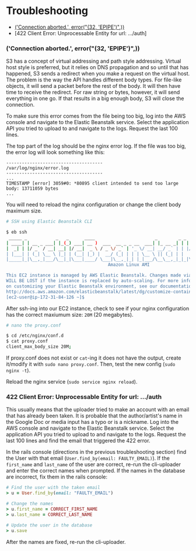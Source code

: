 # Troubleshooting

- [('Connection aborted.', error("(32, 'EPIPE')",))](#connection-aborted-error32-epipe)
- [422 Client Error: Unprocessable Entity for url: .../auth]

### ('Connection aborted.', error("(32, 'EPIPE')",))

S3 has a concept of virtual addressing and path style addressing. Virtual host style is preferred, but it relies on DNS propagation and so until that has happened, S3 sends a redirect when you make a request on the virtual host. The problem is the way the API handles different body types. For file-like objects, it will send a packet before the rest of the body. It will then have time to receive the redirect. For raw string or bytes, however, it will send everything in one go. If that results in a big enough body, S3 will close the connection.

To make sure this error comes from the file being too big, log into the AWS console and navigate to the Elastic Beanstalk service. Select the application API you tried to upload to and navigate to the logs. Request the last 100 lines.

The top part of the log should be the nginx error log. If the file was too big, the error log will look something like this:
```
-------------------------------------
/var/log/nginx/error.log
-------------------------------------
...
TIMESTAMP [error] 3059#0: *80895 client intended to send too large body: 13711059 bytes
...
```

You will need to reload the nginx configuration or change the client body maximum size.
```sh
# SSH using Elastic Beanstalk CLI

$ eb ssh
 _____ _           _   _      ____                       _        _ _
| ____| | __ _ ___| |_(_) ___| __ )  ___  __ _ _ __  ___| |_ __ _| | | __
|  _| | |/ _` / __| __| |/ __|  _ \ / _ \/ _` | '_ \/ __| __/ _` | | |/ /
| |___| | (_| \__ \ |_| | (__| |_) |  __/ (_| | | | \__ \ || (_| | |   <
|_____|_|\__,_|___/\__|_|\___|____/ \___|\__,_|_| |_|___/\__\__,_|_|_|\_\
                                       Amazon Linux AMI

This EC2 instance is managed by AWS Elastic Beanstalk. Changes made via SSH
WILL BE LOST if the instance is replaced by auto-scaling. For more information
on customizing your Elastic Beanstalk environment, see our documentation here:
http://docs.aws.amazon.com/elasticbeanstalk/latest/dg/customize-containers-ec2.html
[ec2-user@ip-172-31-84-126 ~]$ 
```

After ssh-ing into our EC2 instance, check to see if your nginx configuration has the correct maxiumum size: `20M` (20 megabytes).
```sh
# nano the proxy.conf

$ cd /etc/nginx/conf.d
$ cat proxy.conf
client_max_body_size 20M;
```

If proxy.conf does not exist or `cat`-ing it does not have the output, create it/modify it with `sudo nano proxy.conf`. Then, test the new config (`sudo nginx -t`).

Reload the nginx service (`sudo service nginx reload`).


### 422 Client Error: Unprocessable Entity for url: .../auth

This usually means that the uploader tried to make an account with an email that has already been taken. It is probable that the author/artist's name in the Google Doc or media input has a typo or is a nickname. Log into the AWS console and navigate to the Elastic Beanstalk service. Select the application API you tried to upload to and navigate to the logs. Request the last 100 lines and find the email that triggered the 422 error.

In the rails console (directions in the previous troubleshooting section) find the User with that email (`User.find_by(email: FAULTY_EMAIL)`). If the `first_name` and `last_name` of the user are correct, re-run the cli-uploader and enter the correct names when prompted. If the names in the database are incorrect, fix them in the rails console:

```rb
# Find the user with the taken email
> u = User.find_by(email: "FAULTY_EMAIL")

# Change the names
> u.first_name = CORRECT_FIRST_NAME
> u.last_name = CORRECT_LAST_NAME

# Update the user in the database
> u.save
```

After the names are fixed, re-run the cli-uploader.